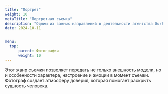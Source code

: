 ```yaml
---
title: "Портрет"
weight: 10
metaTitle: "Портретная съемка"
description: "Одним из важных направлений в деятельности агентства GurFoto.Ru является портретная съемка"
date: 2024-10-11


menu:
  top:
      parent: Фотографии
      weight: 10
---
```


Этот жанр съемки позволяет передать не только внешность модели, но и особенности характера, настроение и эмоции в момент съемки. Фотограф создает атмосферу доверия, которая помогает раскрыть сущность человека.

